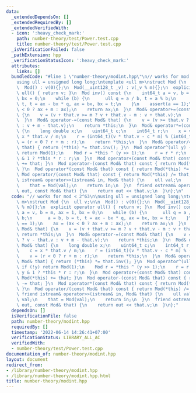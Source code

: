 ```yaml
---
data:
  _extendedDependsOn: []
  _extendedRequiredBy: []
  _extendedVerifiedWith:
  - icon: ':heavy_check_mark:'
    path: number-theory/test/Power.test.cpp
    title: number-theory/test/Power.test.cpp
  _isVerificationFailed: false
  _pathExtension: hpp
  _verificationStatusIcon: ':heavy_check_mark:'
  attributes:
    links: []
  bundledCode: "#line 1 \"number-theory/modint.hpp\"\n// works for mod < 2^63\n\n\
    using ull = unsigned long long;\ntemplate <ull m>\nstruct Mod {\n  ull v;\n\n\
    \  Mod() : v(0){};\n  Mod(__uint128_t _v) : v(_v % m){};\n  explicit operator\
    \ ull() { return v; }\n  Mod inv() const {\n    int64_t a = v, b = m, ax = 1,\
    \ bx = 0;\n    while (b) {\n      ull q = a / b, t = a % b;\n      a = b, b =\
    \ t, t = ax - bx * q, ax = bx, bx = t;\n    }\n    assert(a == 1);\n    ax = (ax\
    \ < 0 ? ax + m : ax);\n    return ax;\n  }\n  Mod& operator+=(const Mod& that)\
    \ {\n    v = (v + that.v >= m ? v + that.v - m : v + that.v);\n    return *this;\n\
    \  }\n  Mod& operator-=(const Mod& that) {\n    v = (v >= that.v ? v - that.v\
    \ : v + m - that.v);\n    return *this;\n  }\n  Mod& operator*=(const Mod& that)\
    \ {\n    long double x;\n    uint64_t c;\n    int64_t r;\n    x = v;\n    c =\
    \ x * that.v / m;\n    r = (int64_t)(v * that.v - c * m) % (int64_t)m;\n    v\
    \ = (r < 0 ? r + m : r);\n    return *this;\n  }\n  Mod& operator/=(const Mod&\
    \ that) { return (*this) *= that.inv(); }\n  Mod operator^(ull y) {\n    if (!y)\
    \ return Mod(1);\n    Mod r = *this ^ (y >> 1);\n    r = r * r;\n    return y\
    \ & 1 ? *this * r : r;\n  }\n  Mod operator+(const Mod& that) const { return Mod(*this)\
    \ += that; }\n  Mod operator-(const Mod& that) const { return Mod(*this) -= that;\
    \ }\n  Mod operator*(const Mod& that) const { return Mod(*this) *= that; }\n \
    \ Mod operator/(const Mod& that) const { return Mod(*this) /= that; }\n  friend\
    \ istream& operator>>(istream& in, Mod& that) {\n    ull val;\n    in >> val;\n\
    \    that = Mod(val);\n    return in;\n  }\n  friend ostream& operator<<(ostream&\
    \ out, const Mod& that) {\n    return out << that.v;\n  }\n};\n"
  code: "// works for mod < 2^63\n\nusing ull = unsigned long long;\ntemplate <ull\
    \ m>\nstruct Mod {\n  ull v;\n\n  Mod() : v(0){};\n  Mod(__uint128_t _v) : v(_v\
    \ % m){};\n  explicit operator ull() { return v; }\n  Mod inv() const {\n    int64_t\
    \ a = v, b = m, ax = 1, bx = 0;\n    while (b) {\n      ull q = a / b, t = a %\
    \ b;\n      a = b, b = t, t = ax - bx * q, ax = bx, bx = t;\n    }\n    assert(a\
    \ == 1);\n    ax = (ax < 0 ? ax + m : ax);\n    return ax;\n  }\n  Mod& operator+=(const\
    \ Mod& that) {\n    v = (v + that.v >= m ? v + that.v - m : v + that.v);\n   \
    \ return *this;\n  }\n  Mod& operator-=(const Mod& that) {\n    v = (v >= that.v\
    \ ? v - that.v : v + m - that.v);\n    return *this;\n  }\n  Mod& operator*=(const\
    \ Mod& that) {\n    long double x;\n    uint64_t c;\n    int64_t r;\n    x = v;\n\
    \    c = x * that.v / m;\n    r = (int64_t)(v * that.v - c * m) % (int64_t)m;\n\
    \    v = (r < 0 ? r + m : r);\n    return *this;\n  }\n  Mod& operator/=(const\
    \ Mod& that) { return (*this) *= that.inv(); }\n  Mod operator^(ull y) {\n   \
    \ if (!y) return Mod(1);\n    Mod r = *this ^ (y >> 1);\n    r = r * r;\n    return\
    \ y & 1 ? *this * r : r;\n  }\n  Mod operator+(const Mod& that) const { return\
    \ Mod(*this) += that; }\n  Mod operator-(const Mod& that) const { return Mod(*this)\
    \ -= that; }\n  Mod operator*(const Mod& that) const { return Mod(*this) *= that;\
    \ }\n  Mod operator/(const Mod& that) const { return Mod(*this) /= that; }\n \
    \ friend istream& operator>>(istream& in, Mod& that) {\n    ull val;\n    in >>\
    \ val;\n    that = Mod(val);\n    return in;\n  }\n  friend ostream& operator<<(ostream&\
    \ out, const Mod& that) {\n    return out << that.v;\n  }\n};"
  dependsOn: []
  isVerificationFile: false
  path: number-theory/modint.hpp
  requiredBy: []
  timestamp: '2022-06-14 14:26:41+07:00'
  verificationStatus: LIBRARY_ALL_AC
  verifiedWith:
  - number-theory/test/Power.test.cpp
documentation_of: number-theory/modint.hpp
layout: document
redirect_from:
- /library/number-theory/modint.hpp
- /library/number-theory/modint.hpp.html
title: number-theory/modint.hpp
---
```


